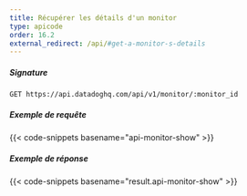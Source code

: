 ```yaml
---
title: Récupérer les détails d'un monitor
type: apicode
order: 16.2
external_redirect: /api/#get-a-monitor-s-details
---
```


##### Signature
`GET https://api.datadoghq.com/api/v1/monitor/:monitor_id`
##### Exemple de requête
{{< code-snippets basename="api-monitor-show" >}}
##### Exemple de réponse
{{< code-snippets basename="result.api-monitor-show" >}}

